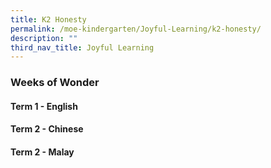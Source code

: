 ```yaml
---
title: K2 Honesty
permalink: /moe-kindergarten/Joyful-Learning/k2-honesty/
description: ""
third_nav_title: Joyful Learning
---
```

### Weeks of Wonder

#### Term 1 - English


#### Term 2 - Chinese



#### Term 2 - Malay